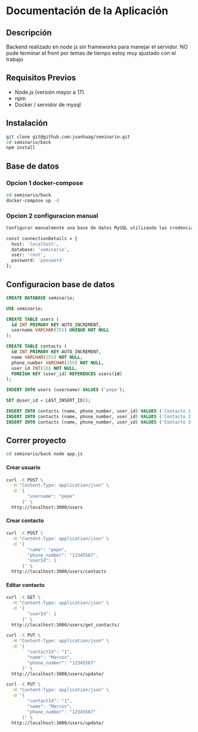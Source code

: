 # Documentación de la Aplicación

## Descripción

Backend realizado en node js sin frameworks para manejar el servidor. NO pude terminar el front por temas de tiempo estoy muy ajustado con el trabajo

## Requisitos Previos

- Node.js (versión mayor a 17)
- npm
- Docker / servidor de mysql

## Instalación

```bash
git clone git@github.com:juanhaag/seminario.git
cd seminario/back
npm install
```

## Base de datos

### Opcion 1 docker-compose
```bash
cd seminario/back
docker-compose up -d
```
### Opcion 2 configuracion manual
```bash
Configurar manualmente una base de datos MySQL utilizando las credenciales en utils/db.js.

const connectionDetails = {
  host: 'localhost',
  database: 'seminario',
  user: 'root',
  password: 'password'
};
```
## Configuracion base de datos
```sql
CREATE DATABASE seminario;

USE seminario;

CREATE TABLE users (
  id INT PRIMARY KEY AUTO_INCREMENT, 
  username VARCHAR(255) UNIQUE NOT NULL
);

CREATE TABLE contacts (
  id INT PRIMARY KEY AUTO_INCREMENT,
  name VARCHAR(255) NOT NULL,
  phone_number VARCHAR(255) NOT NULL,
  user_id INT(16) NOT NULL,
  FOREIGN KEY (user_id) REFERENCES users(id)  
);
```
```sql
INSERT INTO users (username) VALUES ('pepe');

SET @user_id = LAST_INSERT_ID();

INSERT INTO contacts (name, phone_number, user_id) VALUES ('Contacto 1', '123456789', @user_id);
INSERT INTO contacts (name, phone_number, user_id) VALUES ('Contacto 2', '987654321', @user_id);
INSERT INTO contacts (name, phone_number, user_id) VALUES ('Contacto 3', '555555555', @user_id);

```

## Correr proyecto
```bash 
cd seminario/back node app.js
```


#### Crear usuario
```bash 
curl -X POST \
  -H "Content-Type: application/json" \
  -d '{
        "username": "pepe"
      }' \
  http://localhost:3000/users
```
#### Crear contacto

```bash
curl -X POST \
  -H "Content-Type: application/json" \
  -d '{
        "name": "pepe",
        "phone_number": "12345567",
        "userId": 1
      }' \
  http://localhost:3000/users/contacts

```
#### Editar contacto

```bash
curl -X GET \
  -H "Content-Type: application/json" \
  -d '{
        "userId": 1
      }' \
  http://localhost:3000/users/get_contacts/
```
```bash
curl -X PUT \
  -H "Content-Type: application/json" \
  -d '{
        "contactId": "1",
        "name": "Marcos",
        "phone_number": "12345567"
      }' \
  http://localhost:3000/users/update/
```

```bash
curl -X PUT \
  -H "Content-Type: application/json" \
  -d '{
        "contactId": "1",
        "name": "Marcos",
        "phone_number": "12345567"
      }' \
  http://localhost:3000/users/update/
```
